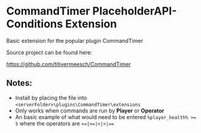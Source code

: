 # CommandTimer PlaceholderAPI-Conditions Extension
 Basic extension for the popular plugin CommandTimer

Source project can be found here:

https://github.com/titivermeesch/CommandTimer

## Notes:
- Install by placing the file into `<serverFolder>\plugins\CommandTimer\extensions`
- Only works when commands are run by **Player** or **Operator**
- An basic example of what would need to be entered `%player_health% >= 5` where the operators are ```<=|>=|<|>|==```

